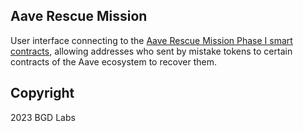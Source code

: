 ## Aave Rescue Mission

User interface connecting to the [Aave Rescue Mission Phase I smart contracts](https://etherscan.io/address/0xa88c6D90eAe942291325f9ae3c66f3563B93FE10#code), allowing addresses who sent by mistake tokens to certain contracts of the Aave ecosystem to recover them.

## Copyright
2023 BGD Labs

